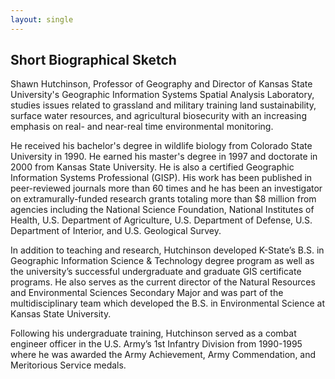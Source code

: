 ```yaml
---
layout: single
---
```


## Short Biographical Sketch

Shawn Hutchinson, Professor of Geography and Director of Kansas State University's Geographic Information Systems Spatial Analysis Laboratory, studies issues related to grassland and military training land sustainability, surface water resources, and agricultural biosecurity with an increasing emphasis on real- and near-real time environmental monitoring.

He received his bachelor's degree in wildlife biology from Colorado State University in 1990. He earned his master's degree in 1997 and doctorate in 2000 from Kansas State University. He is also a certified Geographic Information Systems Professional (GISP). His work has been published in peer-reviewed journals more than 60 times and he has been an investigator on extramurally-funded research grants totaling more than $8 million from agencies including the National Science Foundation, National Institutes of Health, U.S. Department of Agriculture, U.S. Department of Defense, U.S. Department of Interior, and U.S. Geological Survey.

In addition to teaching and research, Hutchinson developed K-State’s B.S. in Geographic Information Science & Technology degree program as well as the university’s successful undergraduate and graduate GIS certificate programs. He also serves as the current director of the Natural Resources and Environmental Sciences Secondary Major and was part of the multidisciplinary team which developed the B.S. in Environmental Science at Kansas State University.

Following his undergraduate training, Hutchinson served as a combat engineer officer in the U.S. Army’s 1st Infantry Division from 1990-1995 where he was awarded the Army Achievement, Army Commendation, and Meritorious Service medals.
